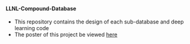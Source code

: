 #### LLNL-Compound-Database

* This repository contains the design of each sub-database and deep learning code
* The poster of this project be viewed [here](https://ibb.co/mFcNw5)

